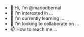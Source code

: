 - 👋 Hi, I’m @mariodbernal
- 👀 I’m interested in ...
- 🌱 I’m currently learning ...
- 💞️ I’m looking to collaborate on ...
- 📫 How to reach me ...

<!---
mariodbernal/mariodbernal is a ✨ special ✨ repository because its `README.md` (this file) appears on your GitHub profile.
You can click the Preview link to take a look at your changes.
--->
